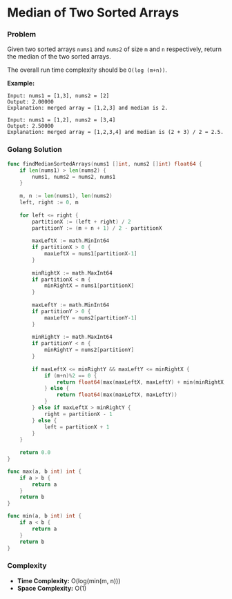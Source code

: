 # Median of Two Sorted Arrays

### Problem
Given two sorted arrays `nums1` and `nums2` of size `m` and `n` respectively, return the median of the two sorted arrays.

The overall run time complexity should be `O(log (m+n))`.

**Example:**
```
Input: nums1 = [1,3], nums2 = [2]
Output: 2.00000
Explanation: merged array = [1,2,3] and median is 2.

Input: nums1 = [1,2], nums2 = [3,4]
Output: 2.50000
Explanation: merged array = [1,2,3,4] and median is (2 + 3) / 2 = 2.5.
```

### Golang Solution

```go
func findMedianSortedArrays(nums1 []int, nums2 []int) float64 {
    if len(nums1) > len(nums2) {
        nums1, nums2 = nums2, nums1
    }
    
    m, n := len(nums1), len(nums2)
    left, right := 0, m
    
    for left <= right {
        partitionX := (left + right) / 2
        partitionY := (m + n + 1) / 2 - partitionX
        
        maxLeftX := math.MinInt64
        if partitionX > 0 {
            maxLeftX = nums1[partitionX-1]
        }
        
        minRightX := math.MaxInt64
        if partitionX < m {
            minRightX = nums1[partitionX]
        }
        
        maxLeftY := math.MinInt64
        if partitionY > 0 {
            maxLeftY = nums2[partitionY-1]
        }
        
        minRightY := math.MaxInt64
        if partitionY < n {
            minRightY = nums2[partitionY]
        }
        
        if maxLeftX <= minRightY && maxLeftY <= minRightX {
            if (m+n)%2 == 0 {
                return float64(max(maxLeftX, maxLeftY) + min(minRightX, minRightY)) / 2.0
            } else {
                return float64(max(maxLeftX, maxLeftY))
            }
        } else if maxLeftX > minRightY {
            right = partitionX - 1
        } else {
            left = partitionX + 1
        }
    }
    
    return 0.0
}

func max(a, b int) int {
    if a > b {
        return a
    }
    return b
}

func min(a, b int) int {
    if a < b {
        return a
    }
    return b
}
```

### Complexity
- **Time Complexity:** O(log(min(m, n)))
- **Space Complexity:** O(1)
